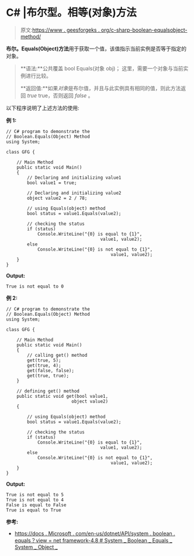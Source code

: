 # C# |布尔型。相等(对象)方法

> 原文:[https://www . geesforgeks . org/c-sharp-boolean-equalsobject-method/](https://www.geeksforgeeks.org/c-sharp-boolean-equalsobject-method/)

**布尔。Equals(Object)方法**用于获取一个值，该值指示当前实例是否等于指定的对象。

> **语法:**公共覆盖 bool Equals(对象 obj)；
> 这里，需要一个对象与当前实例进行比较。
> 
> **返回值:**如果*对象*是布尔值，并且与此实例具有相同的值，则此方法返回 *true* true，否则返回 *false* 。

以下程序说明了上述方法的使用:

**例 1:**

```
// C# program to demonstrate the
// Boolean.Equals(Object) Method
using System;

class GFG {

    // Main Method
    public static void Main()
    {
        // Declaring and initializing value1
        bool value1 = true;

        // Declaring and initializing value2
        object value2 = 2 / 78;

        // using Equals(object) method
        bool status = value1.Equals(value2);

        // checking the status
        if (status)
            Console.WriteLine("{0} is equal to {1}",
                                    value1, value2);
        else
            Console.WriteLine("{0} is not equal to {1}",
                                        value1, value2);
    }
}
```

**Output:**

```
True is not equal to 0

```

**例 2:**

```
// C# program to demonstrate the
// Boolean.Equals(Object) Method
using System;

class GFG {

    // Main Method
    public static void Main()
    {
        // calling get() method
        get(true, 5);
        get(true, 4);
        get(false, false);
        get(true, true);
    }

    // defining get() method
    public static void get(bool value1,
                         object value2)
    {

        // using Equals(object) method
        bool status = value1.Equals(value2);

        // checking the status
        if (status)
            Console.WriteLine("{0} is equal to {1}",
                                    value1, value2);
        else
            Console.WriteLine("{0} is not equal to {1}",
                                        value1, value2);
    }
}
```

**Output:**

```
True is not equal to 5
True is not equal to 4
False is equal to False
True is equal to True

```

**参考:**

*   [https://docs . Microsoft . com/en-us/dotnet/API/system . boolean . equals？view = net framework-4.8 # System _ Boolean _ Equals _ System _ Object _](https://docs.microsoft.com/en-us/dotnet/api/system.boolean.equals?view=netframework-4.8#System_Boolean_Equals_System_Object_)